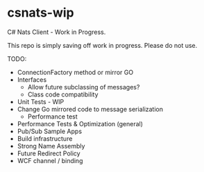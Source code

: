 # csnats-wip
C# Nats Client - Work in Progress.

This repo is simply saving off work in progress.  Please do not use.

TODO: 
* ConnectionFactory method or mirror GO
* Interfaces
    * Allow future subclassing of messages?
    * Class code compatibility
* Unit Tests - WIP
* Change Go mirrored code to message serialization
    * Performance test
 * Performance Tests & Optimization (general)
 * Pub/Sub Sample Apps
 * Build infrastructure
 * Strong Name Assembly
 * Future Redirect Policy
 * WCF channel / binding


